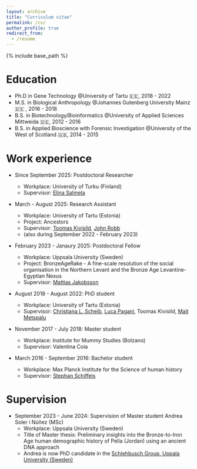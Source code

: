 ```yaml
---
layout: archive
title: "Curriculum vitae"
permalink: /cv/
author_profile: true
redirect_from:
  - /resume
---
```


{% include base_path %}

Education
======
* Ph.D in Gene Technology @University of Tartu 🇪🇪, 2018 - 2022
* M.S. in Biological Anthropology @Johannes Gutenberg University Mainz 🇩🇪 , 2016 - 2018 
* B.S. in Biotechnology/Bioinformatics @University of Applied Sciences Mittweida 🇩🇪, 2012 - 2016
* B.S. in Applied Bioscience with Forensic Investigation @University of the West of Scotland 🇬🇧, 2014 - 2015

Work experience
======
* Since September 2025: Postdoctoral Researcher
  * Workplace: University of Turku (Finland)
  * Supervisor: <a href="https://elinasalmela.fi/">Elina Salmela</a> 

* March - August 2025: Research Assistant
  * Workplace: University of Tartu (Estonia)
  * Project: Ancestors
  * Supervisor: <a href="https://www.etis.ee/CV/Toomas_Kivisild">Toomas Kivisild</a>, <a href="https://www.arch.cam.ac.uk/directory/jer39">John Robb<a/>
  * (also during September 2022 - February 2023)

* February 2023 - Janaury 2025: Postdoctoral Fellow
  * Workplace: Uppsala University (Sweden)
  * Project: BronzeAgeRake -  A fine-scale resolution of the social organisation in the Northern Levant and the Bronze Age Levantine-Egyptian Nexus
  * Supervisor: <a href="https://jakobssonlab.iob.uu.se/">Mattias Jakobsson</a>

* August 2018 - August 2022: PhD student
  * Workplace: University of Tartu (Estonia)
  * Supervisor: <a href= "https://www.zoo.cam.ac.uk/directory/dr-christiana-scheib">Christiana L. Scheib</a>, <a href="https://www.biologia.unipd.it/en/department/people/teacher-details/?tx_wfqbe_pi1%5Baccount%5D=luca-pagani">Luca Pagani</a>, Toomas Kivisild, <a href="https://www.etis.ee/CV/Mait_Metspalu/eng/">Mait Metspalu</a>

* November 2017 - July 2018: Master student
  * Workplace: Institute for Mummy Studies (Bolzano)
  * Supervisor: Valentina Coia

* March 2016 - September 2016: Bachelor student
  * Workplace: Max Planck Institute for the Science of human history
  * Supervisor: <a href="https://www.stephanschiffels.de/">Stephan Schiffels<a/>

Supervision
======
* September 2023 - June 2024: Supervision of Master student Andrea Soler i Núñez (MSc) 
  * Workplace: Uppsala University (Sweden)
  * Title of Master thesis: Preliminary insights into the Bronze-to-Iron Age human demographic history of Pella (Jordan) using an ancient DNA approach
  * Andrea is now PhD candidate in the <a href="https://i-am-an-african.net/">Schlehbusch Group, Uppala University (Sweden)</a>
